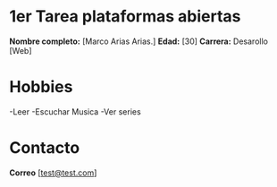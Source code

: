 # 1er Tarea plataformas abiertas

**Nombre completo:** [Marco Arias Arias.]
**Edad:** [30]
**Carrera:** Desarollo [Web]

# Hobbies

-Leer
-Escuchar Musica
-Ver series

# Contacto

**Correo** [test@test.com]
